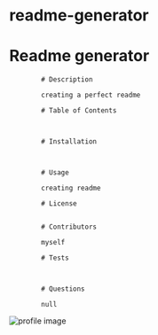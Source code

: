 # readme-generator
# Readme generator  

            # Description 

            creating a perfect readme 

            # Table of Contents 

             

            # Installation 

             

            # Usage 

            creating readme 

            # License
             

            # Contributors 

            myself 

            # Tests 

             

            # Questions 

            null 

![profile image](https://avatars2.githubusercontent.com/u/57245838?v=4)
